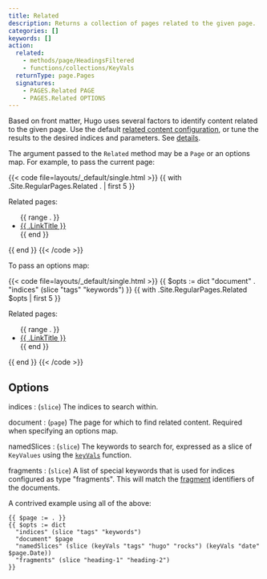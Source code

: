 ```yaml
---
title: Related
description: Returns a collection of pages related to the given page.
categories: []
keywords: []
action:
  related:
    - methods/page/HeadingsFiltered
    - functions/collections/KeyVals
  returnType: page.Pages
  signatures:
    - PAGES.Related PAGE
    - PAGES.Related OPTIONS
---
```


Based on front matter, Hugo uses several factors to identify content related to the given page. Use the default [related content configuration], or tune the results to the desired indices and parameters. See&nbsp;[details].

The argument passed to the `Related` method may be a `Page` or an options map. For example, to pass the current page:

{{< code file=layouts/_default/single.html  >}}
{{ with .Site.RegularPages.Related . | first 5 }}
  <p>Related pages:</p>
  <ul>
    {{ range . }}
      <li><a href="{{ .RelPermalink }}">{{ .LinkTitle }}</a></li>
    {{ end }}
  </ul>
{{ end }}
{{< /code >}}

To pass an options map:

{{< code file=layouts/_default/single.html  >}}
{{ $opts := dict
  "document" .
  "indices" (slice "tags" "keywords")
}}
{{ with .Site.RegularPages.Related $opts | first 5 }}
  <p>Related pages:</p>
  <ul>
    {{ range . }}
      <li><a href="{{ .RelPermalink }}">{{ .LinkTitle }}</a></li>
    {{ end }}
  </ul>
{{ end }}
{{< /code >}}

## Options

indices
: (`slice`) The indices to search within.

document
: (`page`) The page for which to find related content. Required when specifying an options map.

namedSlices
: (`slice`) The keywords to search for, expressed as a slice of `KeyValues` using the [`keyVals`] function.

[`keyVals`]: /functions/collections/keyvals/

fragments
: (`slice`) A list of special keywords that is used for indices configured as type "fragments". This will match the [fragment](g) identifiers of the documents.

A contrived example using all of the above:

```go-html-template
{{ $page := . }}
{{ $opts := dict
  "indices" (slice "tags" "keywords")
  "document" $page
  "namedSlices" (slice (keyVals "tags" "hugo" "rocks") (keyVals "date" $page.Date))
  "fragments" (slice "heading-1" "heading-2")
}}
```

[details]: /content-management/related/
[related content configuration]: /content-management/related/
